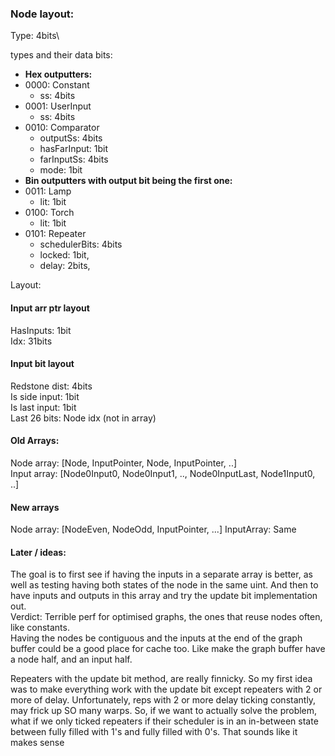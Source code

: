 




### Node layout:

Type: 4bits\

types and their data bits:
- **Hex outputters:**
- 0000: Constant
  - ss: 4bits
- 0001: UserInput
  - ss: 4bits
- 0010: Comparator
  - outputSs: 4bits
  - hasFarInput: 1bit
  - farInputSs: 4bits
  - mode: 1bit
- **Bin outputters with output bit being the first one:**
- 0011: Lamp
  - lit: 1bit
- 0100: Torch
  - lit: 1bit
- 0101: Repeater
  - schedulerBits: 4bits
  - locked: 1bit,
  - delay: 2bits,

Layout: <Type> <DoUpdate> <DataBits>

#### Input arr ptr layout
HasInputs: 1bit\
Idx: 31bits

#### Input bit layout
Redstone dist: 4bits\
Is side input: 1bit\
Is last input: 1bit\
Last 26 bits: Node idx (not in array)



#### Old Arrays:
Node array: [Node, InputPointer, Node, InputPointer, ..]\
Input array: [Node0Input0, Node0Input1, .., Node0InputLast, Node1Input0, ..]

#### New arrays
Node array: [NodeEven, NodeOdd, InputPointer, ...]
InputArray: Same

#### Later / ideas:
The goal is to first see if having the inputs in a separate array is better,
as well as testing having both states of the node in the same uint.
And then to have inputs and outputs in this array and try the update bit
implementation out.\
Verdict: Terrible perf for optimised graphs, the ones that reuse
nodes often, like constants.\
Having the nodes be contiguous and the inputs at the end of the graph buffer could be a good
place for cache too. Like make the graph buffer have a node half, and an input half.

Repeaters with the update bit method, are really finnicky.
So my first idea was to make everything work with the update bit
except repeaters with 2 or more of delay. Unfortunately, reps
with 2 or more delay ticking constantly, may frick up SO many
warps.
So, if we want to actually solve the problem, what if we only
ticked repeaters if their scheduler is in an in-between state
between fully filled with 1's and fully filled with 0's. That
sounds like it makes sense